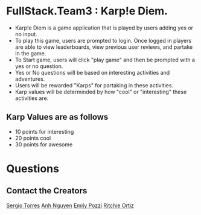 # FullStack.Team3 : Karp!e Diem.

- Karp!e Diem is a game application that is played by users adding yes or no input. 
- To play this game, users are prompted to login. Once logged in players are able to view leaderboards, view previous user reviews, and partake in the game.
- To Start game, users will click "play game" and then be prompted with a yes or no question.
- Yes or No questions will be based on interesting activities and adventures. 
- Users will be rewarded "Karps" for partaking in these activities.
- Karp values will be determinded by how "cool" or "interesting" these activities are.

## Karp Values are as follows
- 10 points for interesting
- 20 points cool
- 30 points for awesome

# Questions
## Contact the Creators
[Sergio Torres](https://github.com/Sergioloman)
[Anh Nguyen](https://github.com/kwinahn)
[Emily Pozzi](https://github.com/emilyepozzi)
[Ritchie Ortiz](https://www.github.com/xRitchie91)